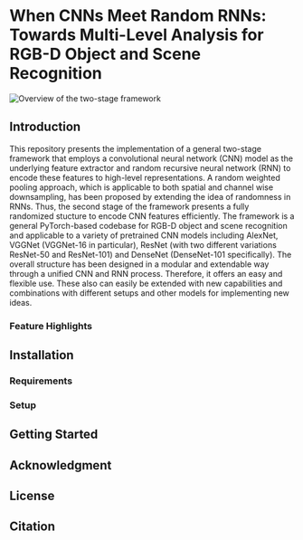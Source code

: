 # When CNNs Meet Random RNNs: Towards Multi-Level Analysis for RGB-D Object and Scene Recognition
![Overview of the two-stage framework](https://raw.githubusercontent.com/acaglayan/CNN_randRNN/master/figures/overview.png?token=AFBFTEQXXR5JCZCUEY67RWK6U3LGO)
## Introduction
This repository presents the implementation of a general two-stage framework that employs a convolutional neural network (CNN) model as the underlying feature extractor and random recursive neural network (RNN) to encode these features to high-level representations. A random weighted pooling approach, which is applicable to both spatial and channel wise downsampling, has been proposed by extending the idea of randomness in RNNs. Thus, the second stage of the framework presents a fully randomized stucture to encode CNN features efficiently. The framework is a general PyTorch-based codebase for RGB-D object and scene recognition and applicable to a variety of pretrained CNN models including AlexNet, VGGNet (VGGNet-16 in particular), ResNet (with two different variations ResNet-50 and ResNet-101) and DenseNet (DenseNet-101 specifically). The overall structure has been designed in a modular and extendable way through a unified CNN and RNN process. Therefore, it offers an easy and flexible use. These also can easily be extended with new capabilities and combinations with different setups and other models for implementing new ideas.

### Feature Highlights

## Installation
### Requirements
### Setup

## Getting Started

## Acknowledgment

## License

## Citation

